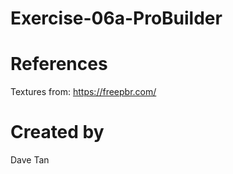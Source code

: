 # Exercise-06a-ProBuilder

# References

Textures from: https://freepbr.com/

# Created by 
Dave Tan
